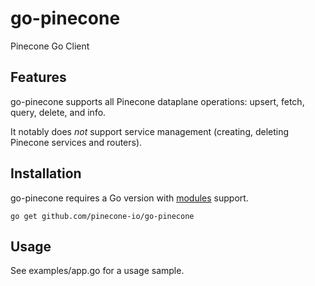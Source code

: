 # go-pinecone
Pinecone Go Client

## Features
go-pinecone supports all Pinecone dataplane operations: upsert, fetch, query, delete, and info.

It notably does *not* support service management (creating, deleting Pinecone services and routers). 

## Installation
go-pinecone requires a Go version with [modules](https://github.com/golang/go/wiki/Modules) support.

```shell
go get github.com/pinecone-io/go-pinecone
```

## Usage
See examples/app.go for a usage sample.